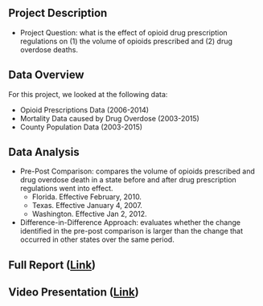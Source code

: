## Project Description
* Project Question: what is the effect of opioid drug prescription regulations on (1) the volume of opioids prescribed and (2) drug overdose deaths.

## Data Overview
For this project, we looked at the following data: 
* Opioid Prescriptions Data (2006-2014)
* Mortality Data caused by Drug Overdose (2003-2015)
* County Population Data (2003-2015)

## Data Analysis
* Pre-Post Comparison: compares the volume of opioids prescribed and drug overdose death in a state before and after drug prescription regulations went into effect. 
  + Florida. Effective February, 2010. 
  + Texas. Effective January 4, 2007. 
  + Washington. Effective Jan 2, 2012. 
* Difference-in-Difference Approach: evaluates whether the change identified in the pre-post comparison is larger than the change that occurred in other states over the same period. 

## Full Report ([Link](https://github.com/MIDS-at-Duke/pds-2022-red-team/blob/main/40_docs/IDS720_TeamRed_Opioids_FinalReport.pdf))

## Video Presentation ([Link](https://youtu.be/CQopxFhuxdY))
